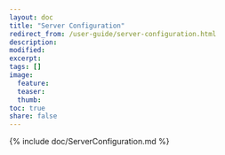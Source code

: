 ```yaml
---
layout: doc
title: "Server Configuration"
redirect_from: /user-guide/server-configuration.html
description:
modified:
excerpt:
tags: []
image:
  feature:
  teaser:
  thumb:
toc: true
share: false
---
```


{% include doc/ServerConfiguration.md %}
